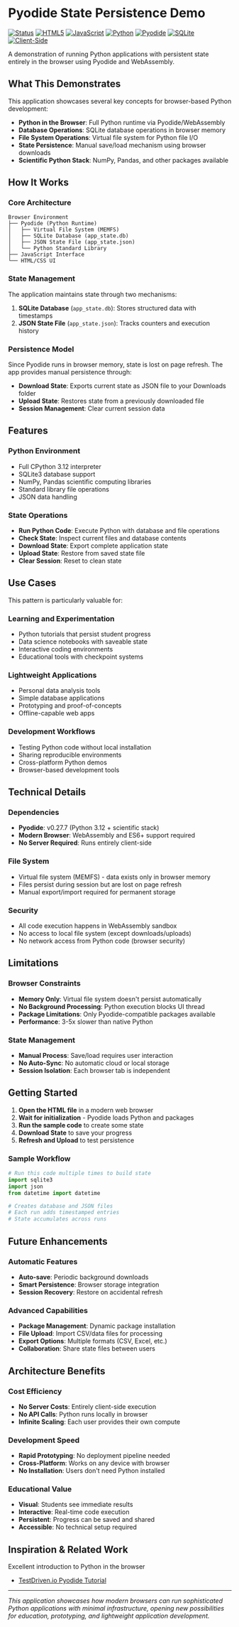 # Pyodide State Persistence Demo

[![Status](https://img.shields.io/badge/Status-Ready-brightgreen?style=for-the-badge)](https://github.com/BlockSecCA/el-cheapo-python-spa)
[![HTML5](https://img.shields.io/badge/HTML5-E34F26?style=for-the-badge&logo=html5&logoColor=white)](https://developer.mozilla.org/en-US/docs/Web/Guide/HTML/HTML5)
[![JavaScript](https://img.shields.io/badge/JavaScript-F7DF1E?style=for-the-badge&logo=javascript&logoColor=black)](https://developer.mozilla.org/en-US/docs/Web/JavaScript)
[![Python](https://img.shields.io/badge/Python-3776AB?style=for-the-badge&logo=python&logoColor=white)](https://www.python.org/)
[![Pyodide](https://img.shields.io/badge/Pyodide-FFD43B?style=for-the-badge&logo=python&logoColor=white)](https://pyodide.org/)
[![SQLite](https://img.shields.io/badge/SQLite-07405E?style=for-the-badge&logo=sqlite&logoColor=white)](https://www.sqlite.org/index.html)
[![Client-Side](https://img.shields.io/badge/Architecture-Client--Side-blue?style=for-the-badge)](https://github.com/BlockSecCA/el-cheapo-python-spa)

A demonstration of running Python applications with persistent state entirely in the browser using Pyodide and WebAssembly.

## What This Demonstrates

This application showcases several key concepts for browser-based Python development:

- **Python in the Browser**: Full Python runtime via Pyodide/WebAssembly
- **Database Operations**: SQLite database operations in browser memory
- **File System Operations**: Virtual file system for Python file I/O
- **State Persistence**: Manual save/load mechanism using browser downloads
- **Scientific Python Stack**: NumPy, Pandas, and other packages available

## How It Works

### Core Architecture

```
Browser Environment
├── Pyodide (Python Runtime)
│   ├── Virtual File System (MEMFS)
│   ├── SQLite Database (app_state.db)
│   ├── JSON State File (app_state.json)
│   └── Python Standard Library
├── JavaScript Interface
└── HTML/CSS UI
```

### State Management

The application maintains state through two mechanisms:

1. **SQLite Database** (`app_state.db`): Stores structured data with timestamps
2. **JSON State File** (`app_state.json`): Tracks counters and execution history

### Persistence Model

Since Pyodide runs in browser memory, state is lost on page refresh. The app provides manual persistence through:

- **Download State**: Exports current state as JSON file to your Downloads folder
- **Upload State**: Restores state from a previously downloaded file
- **Session Management**: Clear current session data

## Features

### Python Environment
- Full CPython 3.12 interpreter
- SQLite3 database support
- NumPy, Pandas scientific computing libraries
- Standard library file operations
- JSON data handling

### State Operations
- **Run Python Code**: Execute Python with database and file operations
- **Check State**: Inspect current files and database contents
- **Download State**: Export complete application state
- **Upload State**: Restore from saved state file
- **Clear Session**: Reset to clean state

## Use Cases

This pattern is particularly valuable for:

### Learning and Experimentation
- Python tutorials that persist student progress
- Data science notebooks with saveable state
- Interactive coding environments
- Educational tools with checkpoint systems

### Lightweight Applications
- Personal data analysis tools
- Simple database applications
- Prototyping and proof-of-concepts
- Offline-capable web apps

### Development Workflows
- Testing Python code without local installation
- Sharing reproducible environments
- Cross-platform Python demos
- Browser-based development tools

## Technical Details

### Dependencies
- **Pyodide**: v0.27.7 (Python 3.12 + scientific stack)
- **Modern Browser**: WebAssembly and ES6+ support required
- **No Server Required**: Runs entirely client-side

### File System
- Virtual file system (MEMFS) - data exists only in browser memory
- Files persist during session but are lost on page refresh
- Manual export/import required for permanent storage

### Security
- All code execution happens in WebAssembly sandbox
- No access to local file system (except downloads/uploads)
- No network access from Python code (browser security)

## Limitations

### Browser Constraints
- **Memory Only**: Virtual file system doesn't persist automatically
- **No Background Processing**: Python execution blocks UI thread
- **Package Limitations**: Only Pyodide-compatible packages available
- **Performance**: 3-5x slower than native Python

### State Management
- **Manual Process**: Save/load requires user interaction
- **No Auto-Sync**: No automatic cloud or local storage
- **Session Isolation**: Each browser tab is independent

## Getting Started

1. **Open the HTML file** in a modern web browser
2. **Wait for initialization** - Pyodide loads Python and packages
3. **Run the sample code** to create some state
4. **Download State** to save your progress
5. **Refresh and Upload** to test persistence

### Sample Workflow

```python
# Run this code multiple times to build state
import sqlite3
import json
from datetime import datetime

# Creates database and JSON files
# Each run adds timestamped entries
# State accumulates across runs
```

## Future Enhancements

### Automatic Features
- **Auto-save**: Periodic background downloads
- **Smart Persistence**: Browser storage integration
- **Session Recovery**: Restore on accidental refresh

### Advanced Capabilities
- **Package Management**: Dynamic package installation
- **File Upload**: Import CSV/data files for processing
- **Export Options**: Multiple formats (CSV, Excel, etc.)
- **Collaboration**: Share state files between users

## Architecture Benefits

### Cost Efficiency
- **No Server Costs**: Entirely client-side execution
- **No API Calls**: Python runs locally in browser
- **Infinite Scaling**: Each user provides their own compute

### Development Speed
- **Rapid Prototyping**: No deployment pipeline needed
- **Cross-Platform**: Works on any device with browser
- **No Installation**: Users don't need Python installed

### Educational Value
- **Visual**: Students see immediate results
- **Interactive**: Real-time code execution
- **Persistent**: Progress can be saved and shared
- **Accessible**: No technical setup required

## Inspiration & Related Work
Excellent introduction to Python in the browser
- [TestDriven.io Pyodide Tutorial](https://testdriven.io/blog/python-webassembly/) 

---

*This application showcases how modern browsers can run sophisticated Python applications with minimal infrastructure, opening new possibilities for education, prototyping, and lightweight application development.*
